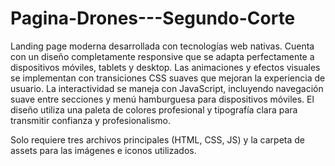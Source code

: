 # Pagina-Drones---Segundo-Corte

Landing page moderna desarrollada con tecnologías web nativas. Cuenta con un diseño completamente responsive que se adapta perfectamente a dispositivos móviles, tablets y desktop. Las animaciones y efectos visuales se implementan con transiciones CSS suaves que mejoran la experiencia de usuario. La interactividad se maneja con JavaScript, incluyendo navegación suave entre secciones y menú hamburguesa para dispositivos móviles. El diseño utiliza una paleta de colores profesional y tipografía clara para transmitir confianza y profesionalismo.

Solo requiere tres archivos principales (HTML, CSS, JS) y la carpeta de assets para las imágenes e iconos utilizados.